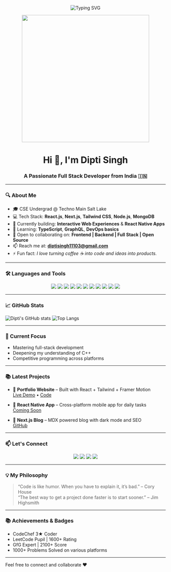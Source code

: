 <!-- Banner Typing Animation -->
<p align="center">
  <img src="https://readme-typing-svg.herokuapp.com?font=Fira+Code&size=24&pause=1000&color=00FFFF&center=true&vCenter=true&width=700&lines=Hi+%F0%9F%91%8B%2C+I'm+Dipti+Singh!;Full+Stack+Developer+from+India+%F0%9F%87%AE%F0%9F%87%B3;Crafting+Web+%26+Mobile+Experiences;React+%7C+Next.js+%7C+Tailwind+%7C+Node.js;Always+Learning+%F0%9F%92%AD" alt="Typing SVG" />
</p>

<!-- Optional Visual -->
<p align="center">
  <img src="https://media.giphy.com/media/qgQUggAC3Pfv687qPC/giphy.gif" width="400" />
</p>

<h1 align="center">Hi 👋, I'm Dipti Singh</h1>
<h3 align="center">A Passionate Full Stack Developer from India 🇮🇳</h3>

---

### 🔍 About Me

- 🎓 CSE Undergrad @ Techno Main Salt Lake  
- 💻 Tech Stack: **React.js**, **Next.js**, **Tailwind CSS**, **Node.js**, **MongoDB**
- 🔭 Currently building: **Interactive Web Experiences** & **React Native Apps**
- 🌱 Learning: **TypeScript**, **GraphQL**, **DevOps basics**
- 🤝 Open to collaborating on: **Frontend | Backend | Full Stack | Open Source**
- 📫 Reach me at: **diptisingh11103@gmail.com**
- ⚡ Fun fact: *I love turning coffee ☕ into code and ideas into products.*

---

### 🛠️ Languages and Tools

<p align="center">
  <img src="https://img.shields.io/badge/-JavaScript-black?style=flat-square&logo=javascript" />
  <img src="https://img.shields.io/badge/-TypeScript-3178c6?style=flat-square&logo=typescript&logoColor=white" />
  <img src="https://img.shields.io/badge/-React-61dafb?style=flat-square&logo=react&logoColor=black" />
  <img src="https://img.shields.io/badge/-Next.js-black?style=flat-square&logo=next.js" />
  <img src="https://img.shields.io/badge/-Tailwind_CSS-38bdf8?style=flat-square&logo=tailwind-css&logoColor=white" />
  <img src="https://img.shields.io/badge/-Node.js-43853d?style=flat-square&logo=node.js&logoColor=white" />
  <img src="https://img.shields.io/badge/-MongoDB-4ea94b?style=flat-square&logo=mongodb&logoColor=white" />
  <img src="https://img.shields.io/badge/-Python-3776ab?style=flat-square&logo=python&logoColor=white" />
  <img src="https://img.shields.io/badge/-Git-f05032?style=flat-square&logo=git&logoColor=white" />
  <img src="https://img.shields.io/badge/-Figma-black?style=flat-square&logo=figma" />
  <img src="https://img.shields.io/badge/-Vercel-black?style=flat-square&logo=vercel" />
</p>

---

### 📈 GitHub Stats
![Dipti's GitHub stats](https://github-readme-stats.vercel.app/api?username=dipti-2211&show_icons=true&theme=radical)
![Top Langs](https://github-readme-stats.vercel.app/api/top-langs/?username=dipti-2211&layout=compact&theme=radical)

---

### 🚀 Current Focus
- Mastering full-stack development
- Deepening my understanding of C++
- Competitive programming across platforms

---

### 📚 Latest Projects

- 🧩 **Portfolio Website** – Built with React + Tailwind + Framer Motion  
  [Live Demo](https://yourportfolio.com) • [Code](https://github.com/diptisingh11103/your-portfolio)

- 📱 **React Native App** – Cross-platform mobile app for daily tasks  
  [Coming Soon]()

- 🚀 **Next.js Blog** – MDX powered blog with dark mode and SEO  
  [GitHub](https://github.com/diptisingh11103/your-blog)

---

### 📫 Let's Connect

<p align="center">
  <a href="mailto:diptisingh11103@gmail.com"><img src="https://img.shields.io/badge/-Email-red?style=flat-square&logo=gmail&logoColor=white" /></a>
  <a href="https://www.linkedin.com/in/dipti-singh-3b0274309/"><img src="https://img.shields.io/badge/-LinkedIn-blue?style=flat-square&logo=Linkedin&logoColor=white" /></a>
  <a href="https://x.com/DiptiSingh2211"><img src="https://img.shields.io/badge/-Twitter-1da1f2?style=flat-square&logo=twitter&logoColor=white" /></a>
  <a href="https://yourportfolio.com"><img src="https://img.shields.io/badge/-Portfolio-black?style=flat-square" /></a>
</p>

---

### 💡 My Philosophy

> “Code is like humor. When you have to explain it, it’s bad.” – Cory House  
> “The best way to get a project done faster is to start sooner.” – Jim Highsmith

---

### 📚 Achievements & Badges
- CodeChef 3★ Coder
- LeetCode Pupil | 1600+ Rating
- GfG Expert | 2100+ Score
- 1000+ Problems Solved on various platforms

---

Feel free to connect and collaborate ❤️





